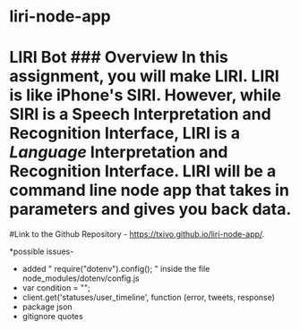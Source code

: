 # liri-node-app
# LIRI Bot  ### Overview  In this assignment, you will make LIRI. LIRI is like iPhone's SIRI. However, while SIRI is a Speech Interpretation and Recognition Interface, LIRI is a _Language_ Interpretation and Recognition Interface. LIRI will be a command line node app that takes in parameters and gives you back data.


#Link to the Github Repository - https://txivo.github.io/liri-node-app/.








*possible issues-

- added " require("dotenv").config(); " inside  the file  node_modules/dotenv/config.js
- var condition = "";
- client.get('statuses/user_timeline', function (error, tweets, response)
- package json
- gitignore quotes
